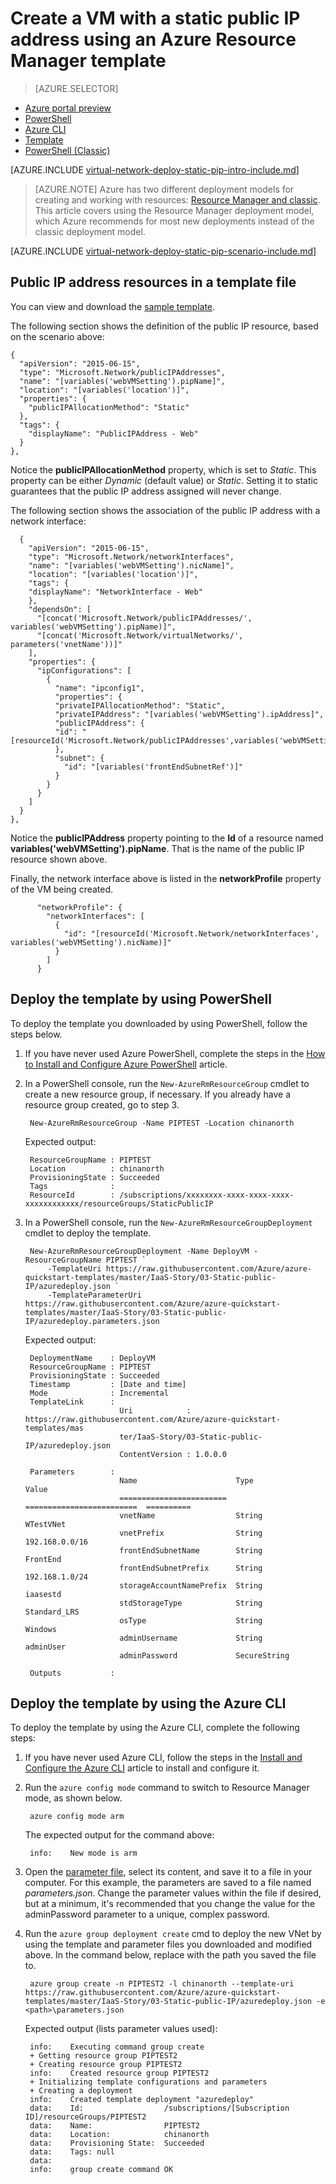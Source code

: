 <properties
    pageTitle="Create a VM with a static public IP address - Azure Resource Manager template | Azure"
    description="Learn how to create a VM with a static public IP address using an Azure Resource Manager template."
    services="virtual-network"
    documentationcenter="na"
    author="jimdial"
    manager="timlt"
    editor=""
    tags="azure-resource-manager" />
<tags
    ms.assetid="d551085a-c7ed-4ec6-b4c3-e9e1cebb774c"
    ms.service="virtual-network"
    ms.devlang="na"
    ms.topic="article"
    ms.tgt_pltfrm="na"
    ms.workload="infrastructure-services"
    ms.date="04/27/2016"
    wacn.date=""
    ms.author="jdial"
    ms.custom="H1Hack27Feb2017" />

# Create a VM with a static public IP address using an Azure Resource Manager template
> [AZURE.SELECTOR]
- [Azure portal preview](/documentation/articles/virtual-network-deploy-static-pip-arm-portal/)
- [PowerShell](/documentation/articles/virtual-network-deploy-static-pip-arm-ps/)
- [Azure CLI](/documentation/articles/virtual-network-deploy-static-pip-arm-cli/)
- [Template](/documentation/articles/virtual-network-deploy-static-pip-arm-template/)
- [PowerShell (Classic)](/documentation/articles/virtual-networks-reserved-public-ip/)

[AZURE.INCLUDE [virtual-network-deploy-static-pip-intro-include.md](../../includes/virtual-network-deploy-static-pip-intro-include.md)]

> [AZURE.NOTE]
> Azure has two different deployment models for creating and working with resources:  [Resource Manager and classic](/documentation/articles/resource-manager-deployment-model/). This article covers using the Resource Manager deployment model, which Azure recommends for most new deployments instead of the classic deployment model.

[AZURE.INCLUDE [virtual-network-deploy-static-pip-scenario-include.md](../../includes/virtual-network-deploy-static-pip-scenario-include.md)]

## Public IP address resources in a template file
You can view and download the [sample template](https://raw.githubusercontent.com/Azure/azure-quickstart-templates/master/IaaS-Story/03-Static-public-IP/azuredeploy.json).

The following section shows the definition of the public IP resource, based on the scenario above:

    {
      "apiVersion": "2015-06-15",
      "type": "Microsoft.Network/publicIPAddresses",
      "name": "[variables('webVMSetting').pipName]",
      "location": "[variables('location')]",
      "properties": {
        "publicIPAllocationMethod": "Static"
      },
      "tags": {
        "displayName": "PublicIPAddress - Web"
      }
    },

Notice the **publicIPAllocationMethod** property, which is set to *Static*. This property can be either *Dynamic* (default value) or *Static*. Setting it to static guarantees that the public IP address assigned will never change.

The following section shows the association of the public IP address with a network interface:

      {
        "apiVersion": "2015-06-15",
        "type": "Microsoft.Network/networkInterfaces",
        "name": "[variables('webVMSetting').nicName]",
        "location": "[variables('location')]",
        "tags": {
        "displayName": "NetworkInterface - Web"
        },
        "dependsOn": [
          "[concat('Microsoft.Network/publicIPAddresses/', variables('webVMSetting').pipName)]",
          "[concat('Microsoft.Network/virtualNetworks/', parameters('vnetName'))]"
        ],
        "properties": {
          "ipConfigurations": [
            {
              "name": "ipconfig1",
              "properties": {
              "privateIPAllocationMethod": "Static",
              "privateIPAddress": "[variables('webVMSetting').ipAddress]",
              "publicIPAddress": {
              "id": "[resourceId('Microsoft.Network/publicIPAddresses',variables('webVMSetting').pipName)]"
              },
              "subnet": {
                "id": "[variables('frontEndSubnetRef')]"
              }
            }
          }
        ]
      }
    },

Notice the **publicIPAddress** property pointing to the **Id** of a resource named **variables('webVMSetting').pipName**. That is the name of the public IP resource shown above.

Finally, the network interface above is listed in the **networkProfile** property of the VM being created.

          "networkProfile": {
            "networkInterfaces": [
              {
                "id": "[resourceId('Microsoft.Network/networkInterfaces', variables('webVMSetting').nicName)]"
              }
            ]
          }

## Deploy the template by using PowerShell

To deploy the template you downloaded by using PowerShell, follow the steps below.

1. If you have never used Azure PowerShell, complete the steps in the [How to Install and Configure Azure PowerShell](https://docs.microsoft.com/powershell/azureps-cmdlets-docs) article.
2. In a PowerShell console, run the `New-AzureRmResourceGroup` cmdlet to create a new resource group, if necessary. If you already have a resource group created, go to step 3.

        New-AzureRmResourceGroup -Name PIPTEST -Location chinanorth

    Expected output:
   
        ResourceGroupName : PIPTEST
        Location          : chinanorth
        ProvisioningState : Succeeded
        Tags              :
        ResourceId        : /subscriptions/xxxxxxxx-xxxx-xxxx-xxxx-xxxxxxxxxxxx/resourceGroups/StaticPublicIP

3. In a PowerShell console, run the `New-AzureRmResourceGroupDeployment` cmdlet to deploy the template.

        New-AzureRmResourceGroupDeployment -Name DeployVM -ResourceGroupName PIPTEST `
            -TemplateUri https://raw.githubusercontent.com/Azure/azure-quickstart-templates/master/IaaS-Story/03-Static-public-IP/azuredeploy.json `
            -TemplateParameterUri https://raw.githubusercontent.com/Azure/azure-quickstart-templates/master/IaaS-Story/03-Static-public-IP/azuredeploy.parameters.json

    Expected output:
   
        DeploymentName    : DeployVM
        ResourceGroupName : PIPTEST
        ProvisioningState : Succeeded
        Timestamp         : [Date and time]
        Mode              : Incremental
        TemplateLink      :
                            Uri            : https://raw.githubusercontent.com/Azure/azure-quickstart-templates/mas
                            ter/IaaS-Story/03-Static-public-IP/azuredeploy.json
                            ContentVersion : 1.0.0.0
   
        Parameters        :
                            Name                      Type                       Value     
                            ========================  =========================  ==========
                            vnetName                  String                     WTestVNet
                            vnetPrefix                String                     192.168.0.0/16
                            frontEndSubnetName        String                     FrontEnd  
                            frontEndSubnetPrefix      String                     192.168.1.0/24
                            storageAccountNamePrefix  String                     iaasestd  
                            stdStorageType            String                     Standard_LRS
                            osType                    String                     Windows   
                            adminUsername             String                     adminUser
                            adminPassword             SecureString                         
   
        Outputs           :

## Deploy the template by using the Azure CLI
To deploy the template by using the Azure CLI, complete the following steps:

1. If you have never used Azure CLI, follow the steps in the [Install and Configure the Azure CLI](/documentation/articles/cli-install-nodejs/) article to install and configure it.
2. Run the `azure config mode` command to switch to Resource Manager mode, as shown below.

        azure config mode arm

    The expected output for the command above:

        info:    New mode is arm

3. Open the [parameter file](https://raw.githubusercontent.com/Azure/azure-quickstart-templates/master/IaaS-Story/03-Static-public-IP/azuredeploy.parameters.json), select its content, and save it to a file in your computer. For this example, the parameters are saved to a file named *parameters.json*. Change the parameter values within the file if desired, but at a minimum, it's recommended that you change the value for the adminPassword parameter to a unique, complex password.
4. Run the `azure group deployment create` cmd to deploy the new VNet by using the template and parameter files you downloaded and modified above. In the command below, replace <path> with the path you saved the file to. 

        azure group create -n PIPTEST2 -l chinanorth --template-uri https://raw.githubusercontent.com/Azure/azure-quickstart-templates/master/IaaS-Story/03-Static-public-IP/azuredeploy.json -e <path>\parameters.json

    Expected output (lists parameter values used):

        info:    Executing command group create
        + Getting resource group PIPTEST2
        + Creating resource group PIPTEST2
        info:    Created resource group PIPTEST2
        + Initializing template configurations and parameters
        + Creating a deployment
        info:    Created template deployment "azuredeploy"
        data:    Id:                  /subscriptions/[Subscription ID]/resourceGroups/PIPTEST2
        data:    Name:                PIPTEST2
        data:    Location:            chinanorth
        data:    Provisioning State:  Succeeded
        data:    Tags: null
        data:
        info:    group create command OK